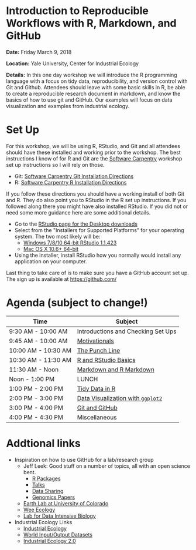 # Introduction to Reproducible Workflows with R, Markdown, and GitHub 

**Date:** Friday March 9, 2018

**Location:** Yale University, Center for Industrial Ecology 

**Details:** In this one day workshop we will introduce the R programming language with a focus on tidy data, reproducibility, and version control with Git and Github.  Attendees should leave with some basic skills in R, be able to create a reproducible research document in markdown, and know the basics of how to use git and GitHub.  Our examples will focus on data visualization and examples from industrial ecology.

# Set Up

For this workshop, we will be using R, RStudio, and Git and all attendees should have these installed and working prior to the workshop.  The best instructions I know of for R and Git are the [Software Carpentry](https://software-carpentry.org/) workshop set up instructions so I will rely on those.

- Git: [Software Carpentry Git Installation Directions](https://swcarpentry.github.io/workshop-template/#git)
- R: [Software Carpentry R Installation Directions](https://swcarpentry.github.io/workshop-template/#r)

If you follow these directions you should have a working install of both Git and R.  They do also point you to RStudio in the R set up instructions.  If you followed along there you might have also installed RStudio.  If you did not or need some more guidance here are some additional details.

- Go to the [RStudio page for the Desktop downloads](https://www.rstudio.com/products/rstudio/download/#download)
- Select from the "Installers for Supported Platforms" for your operating system.  The two most likely will be:
  - [Windows 7/8/10 64-bit RStudio 1.1.423](https://download1.rstudio.org/RStudio-1.1.423.exe)
  - [Mac OS X 10.6+ 64-bit](https://download1.rstudio.org/RStudio-1.1.423.dmg)
- Using the installer, install RStudio how you normally would install any application on your computer.

Last thing to take care of is to make sure you have a GitHub account set up.  The sign up is available at <https://github.com/>

# Agenda (subject to change!)

|Time               |Subject                           |
|-------------------|----------------------------------|
|9:30 AM - 10:00 AM |Introductions and Checking Set Ups| 
|9:45 AM - 10:00 AM |[Motivationals](https://jwhollister.com/codivation)| 
|10:00 AM - 10:30 AM|[The Punch Line](lessons/01_the_punch_line.md)|
|10:30 AM - 11:30 AM|[R and RStudio Basics](lessons/02_r_and_rstudio.md)|
|11:30 AM - Noon    |[Markdown and R Markdown](lessons/03_markdown_and_rmarkdown.md)|
|Noon - 1:00 PM     |LUNCH|
|1:00 PM - 2:00 PM  |[Tidy Data in R](lessons/04_tidy_data_in_r.Rmd)
|2:00 PM - 3:00 PM  |[Data Visualization with `ggplot2`](lessons/05_data_viz_with_ggplot2.md)|
|3:00 PM - 4:00 PM  |[Git and GitHub](lessons/06_git_and_github.md)| 
|4:00 PM - 4:30 PM  |Miscellaneous|
 
# Addtional links

- Inspiration on how to use GitHub for a lab/research group
  - Jeff Leek: Good stuff on a number of topics, all with an open science bent.
    - [R Packages](https://github.com/jtleek/rpackages)
    - [Talks](https://github.com/jtleek/talkguide)
    - [Data Sharing](https://github.com/jtleek/datasharing)
    - [Genomics Papers](https://github.com/jtleek/genomicspapers)
  - [Earth Lab at University of Colorado](https://github.com/earthlab)
  - [Wee Ecology](https://github.com/weecology)
  - [Lab for Data Intensive Biology](https://github.com/dib-lab)
- Industrial Ecology Links
  - [Industrial Ecology](https://github.com/IndEcol)
  - [World Input/Output Datasets](https://github.com/bquast/wiod)
  - [Industrial Ecology 2.0](http://onlinelibrary.wiley.com/doi/10.1111/j.1530-9290.2010.00281.x/full)
